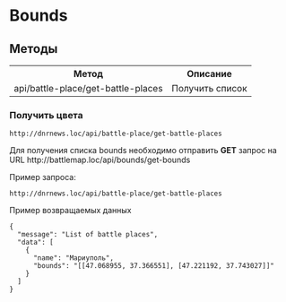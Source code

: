 # Bounds

## Методы

<table>
    <tr>
        <th>
            Метод
        </th>
        <th>
            Описание
        </th>
    </tr>
    <tr>
        <td>
            api/battle-place/get-battle-places
        </td>
        <td>
            Получить список
        </td>
</table>

### Получить цвета

`http://dnrnews.loc/api/battle-place/get-battle-places`
<p>
    Для получения списка bounds необходимо отправить <b>GET</b> запрос на URL http://battlemap.loc/api/bounds/get-bounds
</p>

<p>
    Пример запроса:
</p>

`http://dnrnews.loc/api/battle-place/get-battle-places`

<p>
    Пример возвращаемых данных
</p>

```json5
{
  "message": "List of battle places",
  "data": [
    {
      "name": "Мариуполь",
      "bounds": "[[47.068955, 37.366551], [47.221192, 37.743027]]"
    }
  ]
}
```
